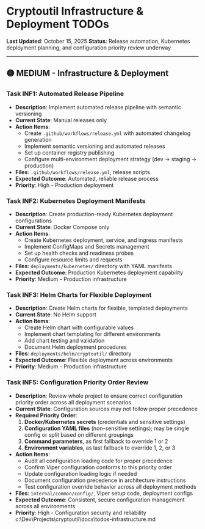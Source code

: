 # Cryptoutil Infrastructure & Deployment TODOs

**Last Updated**: October 15, 2025
**Status**: Release automation, Kubernetes deployment planning, and configuration priority review underway

---

## 🟡 MEDIUM - Infrastructure & Deployment

### Task INF1: Automated Release Pipeline
- **Description**: Implement automated release pipeline with semantic versioning
- **Current State**: Manual releases only
- **Action Items**:
  - Create `.github/workflows/release.yml` with automated changelog generation
  - Implement semantic versioning and automated releases
  - Set up container registry publishing
  - Configure multi-environment deployment strategy (dev → staging → production)
- **Files**: `.github/workflows/release.yml`, release scripts
- **Expected Outcome**: Automated, reliable release process
- **Priority**: High - Production deployment

### Task INF2: Kubernetes Deployment Manifests
- **Description**: Create production-ready Kubernetes deployment configurations
- **Current State**: Docker Compose only
- **Action Items**:
  - Create Kubernetes deployment, service, and ingress manifests
  - Implement ConfigMaps and Secrets management
  - Set up health checks and readiness probes
  - Configure resource limits and requests
- **Files**: `deployments/kubernetes/` directory with YAML manifests
- **Expected Outcome**: Production Kubernetes deployment capability
- **Priority**: Medium - Production infrastructure

### Task INF3: Helm Charts for Flexible Deployment
- **Description**: Create Helm charts for flexible, templated deployments
- **Current State**: No Helm support
- **Action Items**:
  - Create Helm chart with configurable values
  - Implement chart templating for different environments
  - Add chart testing and validation
  - Document Helm deployment procedures
- **Files**: `deployments/helm/cryptoutil/` directory
- **Expected Outcome**: Flexible deployment across environments
- **Priority**: Medium - Production infrastructure

### Task INF5: Configuration Priority Order Review
- **Description**: Review whole project to ensure correct configuration priority order across all deployment scenarios
- **Current State**: Configuration sources may not follow proper precedence
- **Required Priority Order**:
  1. **Docker/Kubernetes secrets** (credentials and sensitive settings)
  2. **Configuration YAML files** (non-sensitive settings); may be single config or split based on different groupings
  3. **Command parameters**, as first fallback to override 1 or 2
  4. **Environment variables**, as last fallback to override 1, 2, or 3
- **Action Items**:
  - Audit all configuration loading code for proper precedence
  - Confirm Viper configuration conforms to this priority order
  - Update configuration loading logic if needed
  - Document configuration precedence in architecture instructions
  - Test configuration override behavior across all deployment methods
- **Files**: `internal/common/config/`, Viper setup code, deployment configs
- **Expected Outcome**: Consistent, secure configuration management across all environments
- **Priority**: High - Configuration security and reliability</content>
<parameter name="filePath">c:\Dev\Projects\cryptoutil\docs\todos-infrastructure.md
